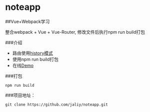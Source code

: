 # noteapp

##Vue+Webpack学习

 整合webpack + Vue + Vue-Router, 修改文件后执行npm run build打包

###介绍
* 路由使用[history模式](http://router.vuejs.org/en/essentials/history-mode.html)
* 使用npm run build打包
* 在线[Demo](http://jaliy.github.io/noteapp/1-combine/)

###打包

```shell
npm run build
```

###项目地址：

```shell
git clone https://github.com/jaliy/noteapp.git
```
